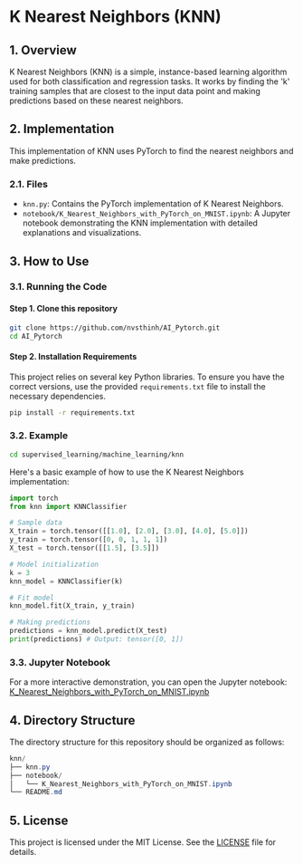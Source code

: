 # K Nearest Neighbors (KNN)

## 1. Overview
K Nearest Neighbors (KNN) is a simple, instance-based learning algorithm used for both classification and regression tasks. It works by finding the 'k' training samples that are closest to the input data point and making predictions based on these nearest neighbors.

## 2. Implementation
This implementation of KNN uses PyTorch to find the nearest neighbors and make predictions.

### 2.1. Files
- `knn.py`: Contains the PyTorch implementation of K Nearest Neighbors.
- `notebook/K_Nearest_Neighbors_with_PyTorch_on_MNIST.ipynb`: A Jupyter notebook demonstrating the KNN implementation with detailed explanations and visualizations.

## 3. How to Use
### 3.1. Running the Code
#### Step 1. Clone this repository
```bash
git clone https://github.com/nvsthinh/AI_Pytorch.git
cd AI_Pytorch
```
#### Step 2. Installation Requirements
This project relies on several key Python libraries. To ensure you have the correct versions, use the provided `requirements.txt` file to install the necessary dependencies.
```bash
pip install -r requirements.txt
```

### 3.2. Example
```bash
cd supervised_learning/machine_learning/knn
```
Here's a basic example of how to use the K Nearest Neighbors implementation:
```python
import torch
from knn import KNNClassifier

# Sample data
X_train = torch.tensor([[1.0], [2.0], [3.0], [4.0], [5.0]])
y_train = torch.tensor([0, 0, 1, 1, 1])
X_test = torch.tensor([[1.5], [3.5]])

# Model initialization
k = 3
knn_model = KNNClassifier(k)

# Fit model
knn_model.fit(X_train, y_train)

# Making predictions
predictions = knn_model.predict(X_test)
print(predictions) # Output: tensor([0, 1])
```
### 3.3. Jupyter Notebook
For a more interactive demonstration, you can open the Jupyter notebook: [K_Nearest_Neighbors_with_PyTorch_on_MNIST.ipynb](https://github.com/nvsthinh/AI_Pytorch/blob/main/supervised_learning/machine_learning/knn/notebook/K_Nearest_Neighbors_with_PyTorch_on_MNIST.ipynb)

## 4. Directory Structure
The directory structure for this repository should be organized as follows:
```csharp
knn/
├── knn.py
├── notebook/
│   └── K_Nearest_Neighbors_with_PyTorch_on_MNIST.ipynb
└── README.md
```

## 5. License
This project is licensed under the MIT License. See the [LICENSE](https://github.com/nvsthinh/AI_Pytorch/blob/main/LICENSE) file for details.